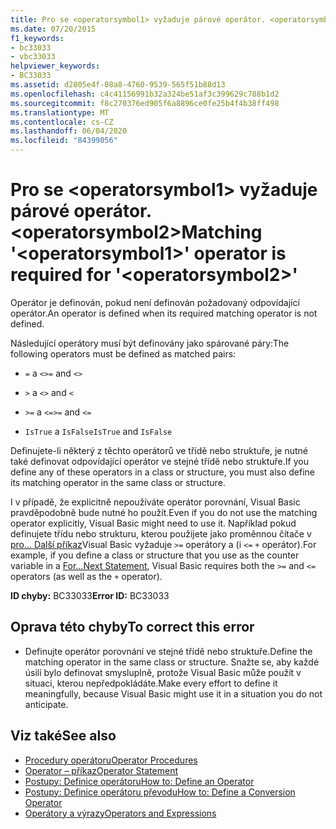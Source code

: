 ```yaml
---
title: Pro se <operatorsymbol1> vyžaduje párové operátor. <operatorsymbol2>
ms.date: 07/20/2015
f1_keywords:
- bc33033
- vbc33033
helpviewer_keywords:
- BC33033
ms.assetid: d2805e4f-08a8-4760-9539-565f51b88d13
ms.openlocfilehash: c4c41156991b32a324be51af3c399629c788b1d2
ms.sourcegitcommit: f8c270376ed905f6a8896ce0fe25b4f4b38ff498
ms.translationtype: MT
ms.contentlocale: cs-CZ
ms.lasthandoff: 06/04/2020
ms.locfileid: "84399056"
---
```

# <a name="matching-operatorsymbol1-operator-is-required-for-operatorsymbol2"></a><span data-ttu-id="77881-102">Pro se \<operatorsymbol1> vyžaduje párové operátor. \<operatorsymbol2></span><span class="sxs-lookup"><span data-stu-id="77881-102">Matching '\<operatorsymbol1>' operator is required for '\<operatorsymbol2>'</span></span>
<span data-ttu-id="77881-103">Operátor je definován, pokud není definován požadovaný odpovídající operátor.</span><span class="sxs-lookup"><span data-stu-id="77881-103">An operator is defined when its required matching operator is not defined.</span></span>  
  
 <span data-ttu-id="77881-104">Následující operátory musí být definovány jako spárované páry:</span><span class="sxs-lookup"><span data-stu-id="77881-104">The following operators must be defined as matched pairs:</span></span>  
  
- <span data-ttu-id="77881-105">`=` a `<>`</span><span class="sxs-lookup"><span data-stu-id="77881-105">`=` and `<>`</span></span>  
  
- <span data-ttu-id="77881-106">`>` a `<`</span><span class="sxs-lookup"><span data-stu-id="77881-106">`>` and `<`</span></span>  
  
- <span data-ttu-id="77881-107">`>=` a `<=`</span><span class="sxs-lookup"><span data-stu-id="77881-107">`>=` and `<=`</span></span>  
  
- <span data-ttu-id="77881-108">`IsTrue` a `IsFalse`</span><span class="sxs-lookup"><span data-stu-id="77881-108">`IsTrue` and `IsFalse`</span></span>  
  
 <span data-ttu-id="77881-109">Definujete-li některý z těchto operátorů ve třídě nebo struktuře, je nutné také definovat odpovídající operátor ve stejné třídě nebo struktuře.</span><span class="sxs-lookup"><span data-stu-id="77881-109">If you define any of these operators in a class or structure, you must also define its matching operator in the same class or structure.</span></span>  
  
 <span data-ttu-id="77881-110">I v případě, že explicitně nepoužíváte operátor porovnání, Visual Basic pravděpodobně bude nutné ho použít.</span><span class="sxs-lookup"><span data-stu-id="77881-110">Even if you do not use the matching operator explicitly, Visual Basic might need to use it.</span></span> <span data-ttu-id="77881-111">Například pokud definujete třídu nebo strukturu, kterou použijete jako proměnnou čítače v [pro... Další příkaz](../language-reference/statements/for-next-statement.md)Visual Basic vyžaduje `>=` operátory a (i `<=` `+` operátor).</span><span class="sxs-lookup"><span data-stu-id="77881-111">For example, if you define a class or structure that you use as the counter variable in a [For...Next Statement](../language-reference/statements/for-next-statement.md), Visual Basic requires both the `>=` and `<=` operators (as well as the `+` operator).</span></span>  
  
 <span data-ttu-id="77881-112">**ID chyby:** BC33033</span><span class="sxs-lookup"><span data-stu-id="77881-112">**Error ID:** BC33033</span></span>  
  
## <a name="to-correct-this-error"></a><span data-ttu-id="77881-113">Oprava této chyby</span><span class="sxs-lookup"><span data-stu-id="77881-113">To correct this error</span></span>  
  
- <span data-ttu-id="77881-114">Definujte operátor porovnání ve stejné třídě nebo struktuře.</span><span class="sxs-lookup"><span data-stu-id="77881-114">Define the matching operator in the same class or structure.</span></span> <span data-ttu-id="77881-115">Snažte se, aby každé úsilí bylo definovat smysluplně, protože Visual Basic může použít v situaci, kterou nepředpokládáte.</span><span class="sxs-lookup"><span data-stu-id="77881-115">Make every effort to define it meaningfully, because Visual Basic might use it in a situation you do not anticipate.</span></span>  
  
## <a name="see-also"></a><span data-ttu-id="77881-116">Viz také</span><span class="sxs-lookup"><span data-stu-id="77881-116">See also</span></span>

- [<span data-ttu-id="77881-117">Procedury operátoru</span><span class="sxs-lookup"><span data-stu-id="77881-117">Operator Procedures</span></span>](../programming-guide/language-features/procedures/operator-procedures.md)
- [<span data-ttu-id="77881-118">Operator – příkaz</span><span class="sxs-lookup"><span data-stu-id="77881-118">Operator Statement</span></span>](../language-reference/statements/operator-statement.md)
- [<span data-ttu-id="77881-119">Postupy: Definice operátoru</span><span class="sxs-lookup"><span data-stu-id="77881-119">How to: Define an Operator</span></span>](../programming-guide/language-features/procedures/how-to-define-an-operator.md)
- [<span data-ttu-id="77881-120">Postupy: Definice operátoru převodu</span><span class="sxs-lookup"><span data-stu-id="77881-120">How to: Define a Conversion Operator</span></span>](../programming-guide/language-features/procedures/how-to-define-a-conversion-operator.md)
- [<span data-ttu-id="77881-121">Operátory a výrazy</span><span class="sxs-lookup"><span data-stu-id="77881-121">Operators and Expressions</span></span>](../programming-guide/language-features/operators-and-expressions/index.md)
